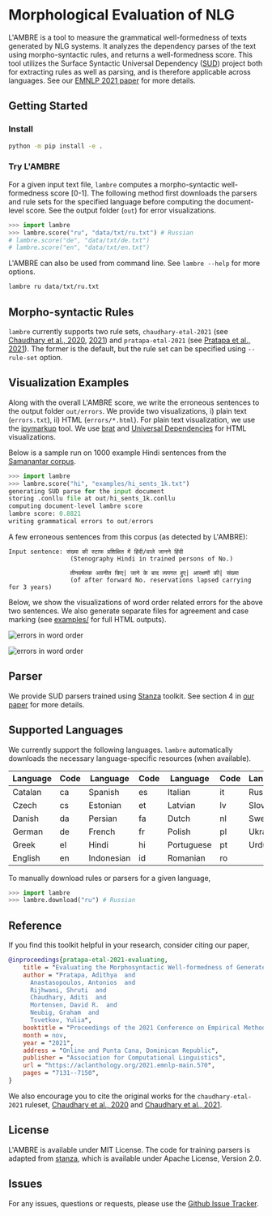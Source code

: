 # Morphological Evaluation of NLG

L'AMBRE is a tool to measure the grammatical well-formedness of texts generated by NLG systems. It analyzes the dependency parses of the text using morpho-syntactic rules, and returns a well-formedness score. This tool utilizes the Surface Syntactic Universal Dependency ([SUD](https://surfacesyntacticud.github.io)) project both for extracting rules as well as parsing, and is therefore applicable across languages. See our [EMNLP 2021 paper](https://aclanthology.org/2021.emnlp-main.570/) for more details.

## Getting Started

### Install

```bash
python -m pip install -e .
```

### Try L'AMBRE

For a given input text file, `lambre` computes a morpho-syntactic well-formedness score [0-1]. The following method first downloads the parsers and rule sets for the specified language before computing the document-level score. See the output folder (`out`) for error visualizations.

```python
>>> import lambre
>>> lambre.score("ru", "data/txt/ru.txt") # Russian
# lambre.score("de", "data/txt/de.txt")
# lambre.score("en", "data/txt/en.txt")
```

L'AMBRE can also be used from command line. See `lambre --help` for more options.

```bash
lambre ru data/txt/ru.txt
```

## Morpho-syntactic Rules

`lambre` currently supports two rule sets, `chaudhary-etal-2021` (see [Chaudhary et al., 2020](https://aclanthology.org/2020.emnlp-main.422/), [2021](https://aclanthology.org/2021.emnlp-main.553/)) and `pratapa-etal-2021` (see [Pratapa et al., 2021](https://aclanthology.org/2021.emnlp-main.570)). The former is the default, but the rule set can be specified using `--rule-set` option.

## Visualization Examples

Along with the overall L'AMBRE score, we write the erroneous sentences to the output folder `out/errors`. We provide two visualizations, i) plain text (`errors.txt`), ii) HTML (`errors/*.html`). For plain text visualization, we use the [ipymarkup](https://github.com/natasha/ipymarkup) tool. We use [brat](https://brat.nlplab.org/) and [Universal Dependencies](https://universaldependencies.org/introduction.html#contributors) for HTML visualizations.

Below is a sample run on 1000 example Hindi sentences from the [Samanantar corpus](https://indicnlp.ai4bharat.org/samanantar/).

```python
>>> import lambre
>>> lambre.score("hi", "examples/hi_sents_1k.txt")
generating SUD parse for the input document
storing .conllu file at out/hi_sents_1k.conllu
computing document-level lambre score
lambre score: 0.8821
writing grammatical errors to out/errors
```

A few erroneous sentences from this corpus (as detected by L'AMBRE):

```
Input sentence: संख्या की स्टाफ प्रशिक्षित में हिंदी/वाले जानने हिंदी
                 (Stenography Hindi in trained persons of No.)
                 
                 तीनवर्षतक अग्रनीत किए| जाने के बाद व्यपगत हुए| आरक्षणों की| संख्या
                 (of after forward No. reservations lapsed carrying for 3 years)
```

Below, we show the visualizations of word order related errors for the above two sentences. We also generate separate files for agreement and case marking (see [examples/](examples/) for full HTML outputs).

![errors in word order](examples/wordorder_1.png "word order")

![errors in word order](examples/wordorder_2.png "word order")

## Parser

We provide SUD parsers trained using [Stanza](https://stanfordnlp.github.io/stanza/) toolkit. See section 4 in [our paper](https://aclanthology.org/2021.emnlp-main.570) for more details.

## Supported Languages

We currently support the following languages. `lambre` automatically downloads the necessary language-specific resources (when available).

| Language     | Code | Language     | Code | Language     | Code | Language     | Code |
| --------     | ---- | --------     | ---- | --------     | ---- | --------     | ---- |
| Catalan      | ca   | Spanish      | es   | Italian      | it   | Russian      | ru   |
| Czech        | cs   | Estonian     | et   | Latvian      | lv   | Slovenian    | sl   |
| Danish       | da   | Persian      | fa   | Dutch        | nl   | Swedish      | sv   |
| German       | de   | French       | fr   | Polish       | pl   | Ukrainian    | uk   |
| Greek        | el   | Hindi        | hi   | Portuguese   | pt   | Urdu         | ur   |
| English      | en   | Indonesian   | id   | Romanian     | ro   |              |      |

To manually download rules or parsers for a given language,

```python
>>> import lambre
>>> lambre.download("ru") # Russian
```

## Reference

If you find this toolkit helpful in your research, consider citing our paper,

```bib
@inproceedings{pratapa-etal-2021-evaluating,
    title = "Evaluating the Morphosyntactic Well-formedness of Generated Texts",
    author = "Pratapa, Adithya  and
      Anastasopoulos, Antonios  and
      Rijhwani, Shruti  and
      Chaudhary, Aditi  and
      Mortensen, David R.  and
      Neubig, Graham  and
      Tsvetkov, Yulia",
    booktitle = "Proceedings of the 2021 Conference on Empirical Methods in Natural Language Processing",
    month = nov,
    year = "2021",
    address = "Online and Punta Cana, Dominican Republic",
    publisher = "Association for Computational Linguistics",
    url = "https://aclanthology.org/2021.emnlp-main.570",
    pages = "7131--7150",
}
```

We also encourage you to cite the original works for the `chaudhary-etal-2021` ruleset, [Chaudhary et al., 2020](https://aclanthology.org/2020.emnlp-main.422/) and [Chaudhary et al., 2021](https://aclanthology.org/2021.emnlp-main.553/).

## License

L'AMBRE is available under MIT License. The code for training parsers is adapted from [stanza](https://github.com/stanfordnlp/stanza), which is available under Apache License, Version 2.0.

## Issues

For any issues, questions or requests, please use the [Github Issue Tracker](https://github.com/adithya7/lambre/issues).
